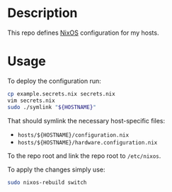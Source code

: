 # Description

This repo defines [NixOS](https://nixos.org/nixos/) configuration for my hosts.

# Usage

To deploy the configuration run:
```bash
cp example.secrets.nix secrets.nix
vim secrets.nix
sudo ./symlink "${HOSTNAME}"
```
That should symlink the necessary host-specific files:

* `hosts/${HOSTNAME}/configuration.nix`
* `hosts/${HOSTNAME}/hardware.configuration.nix`

To the repo root and link the repo root to `/etc/nixos`.

To apply the changes simply use:
```bash
sudo nixos-rebuild switch
```
